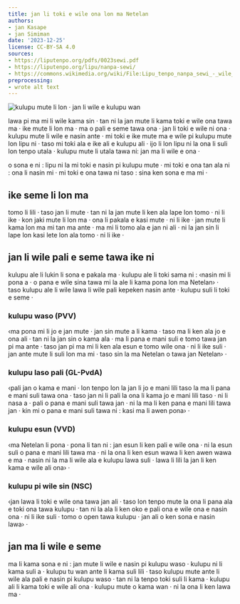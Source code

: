 ```yaml
---
title: jan li toki e wile ona lon ma Netelan
authors:
- jan Kasape
- jan Simiman
date: '2023-12-25'
license: CC-BY-SA 4.0
sources:
- https://liputenpo.org/pdfs/0023sewi.pdf
- https://liputenpo.org/lipu/nanpa-sewi/
- https://commons.wikimedia.org/wiki/File:Lipu_tenpo_nanpa_sewi_-_wile_pi_ma_Netelan.svg
preprocessing:
- wrote alt text
---
```


![kulupu mute li lon · jan li wile e kulupu wan](https://upload.wikimedia.org/wikipedia/commons/1/16/Lipu_tenpo_nanpa_sewi_-_wile_pi_ma_Netelan.svg)

lawa pi ma mi li wile kama sin · tan ni la jan mute li kama toki e wile ona tawa ma · ike mute li lon ma · ma o pali e seme tawa ona · jan li toki e wile ni ona · kulupu mute li wile e nasin ante · mi toki e ike mute ma e wile pi kulupu mute lon lipu ni · taso mi toki ala e ike ali e kulupu ali · ijo li lon lipu ni la ona li suli lon tenpo utala · kulupu mute li utala tawa ni: jan ma li wile e ona ·

o sona e ni : lipu ni la mi toki e nasin pi kulupu mute · mi toki e ona tan ala ni : ona li nasin mi · mi toki e ona tawa ni taso : sina ken sona e ma mi ·

## ike seme li lon ma

tomo li lili · taso jan li mute · tan ni la jan mute li ken ala lape lon tomo · ni li ike · kon jaki mute li lon ma · ona li pakala e kasi mute · ni li ike · jan mute li kama lon ma mi tan ma ante · ma mi li tomo ala e jan ni ali · ni la jan sin li lape lon kasi lete lon ala tomo · ni li ike ·

## jan li wile pali e seme tawa ike ni

kulupu ale li lukin li sona e pakala ma · kulupu ale li toki sama ni : ‹nasin mi li pona a · o pana e wile sina tawa mi la ale li kama pona lon ma Netelan› · taso kulupu ale li wile lawa li wile pali kepeken nasin ante · kulupu suli li toki e seme ·

### kulupu waso (PVV)

‹ma pona mi li jo e jan mute · jan sin mute a li kama · taso ma li ken ala jo e ona ali · tan ni la jan sin o kama ala · ma li pana e mani suli e tomo tawa jan pi ma ante · taso jan pi ma mi li ken ala esun e tomo wile ona · ni li ike suli · jan ante mute li suli lon ma mi · taso sin la ma Netelan o tawa jan Netelan› ·

### kulupu laso pali (GL-PvdA)

‹pali jan o kama e mani · lon tenpo lon la jan li jo e mani lili taso la ma li pana e mani suli tawa ona · taso jan ni li pali la ona li kama jo e mani lili taso · ni li nasa a · pali o pana e mani suli tawa jan · ni la ma li ken pana e mani lili tawa jan · kin mi o pana e mani suli tawa ni : kasi ma li awen pona› ·

### kulupu esun (VVD)

‹ma Netelan li pona · pona li tan ni : jan esun li ken pali e wile ona · ni la esun suli o pana e mani lili tawa ma · ni la ona li ken esun wawa li ken awen wawa e ma · nasin ni la ma li wile ala e kulupu lawa suli · lawa li lili la jan li ken kama e wile ali ona› ·

### kulupu pi wile sin (NSC)

‹jan lawa li toki e wile ona tawa jan ali · taso lon tenpo mute la ona li pana ala e toki ona tawa kulupu · tan ni la ala li ken oko e pali ona e wile ona e nasin ona · ni li ike suli · tomo o open tawa kulupu · jan ali o ken sona e nasin lawa› ·

## jan ma li wile e seme

ma li kama sona e ni : jan mute li wile e nasin pi kulupu waso · kulupu ni li kama suli a · kulupu tu wan ante li kama suli lili · taso kulupu mute ante li wile ala pali e nasin pi kulupu waso · tan ni la tenpo toki suli li kama · kulupu ali li kama toki e wile ali ona · kulupu mute o kama wan · ni la ona li ken lawa ma ·
